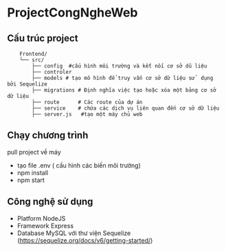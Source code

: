 # ProjectCongNgheWeb

##  Cấu trúc project
        Frontend/
        └── src/
            ├── config  #cấu hình môi trường và kết nối cơ sở dũ liệu
            ├── controler 
            ├── models # tạo mô hình để truy vấn cơ sở dữ liệu sử  dụng bởi Sequelize
            ├── migrations # Định nghĩa việc tạo hoặc xóa một bảng cơ sở dữ liệu
            ├── route      # Các route của dự án
            ├── service    # chứa các dịch vụ liên quan đến cơ sở dữ liệu
            ├── server.js   #tạo một máy chủ web  
            
## Chạy chương trình
pull project về máy 
- tạo file .env ( cấu hình các biến môi trường)
- npm install
- npm start

## Công nghệ sử dụng
- Platform NodeJS
- Framework Express
- Database MySQL với thư viện Sequelize (https://sequelize.org/docs/v6/getting-started/)



